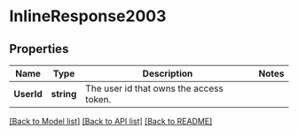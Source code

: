 # InlineResponse2003

## Properties

Name | Type | Description | Notes
------------ | ------------- | ------------- | -------------
**UserId** | **string** | The user id that owns the access token. | 

[[Back to Model list]](../README.md#documentation-for-models) [[Back to API list]](../README.md#documentation-for-api-endpoints) [[Back to README]](../README.md)


